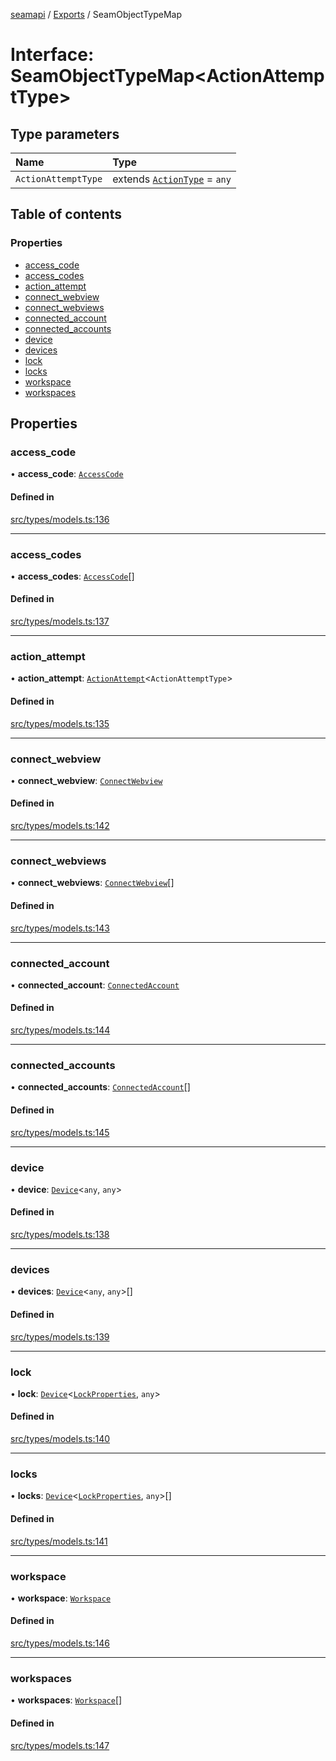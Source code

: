 [seamapi](../README.md) / [Exports](../modules.md) / SeamObjectTypeMap

# Interface: SeamObjectTypeMap<ActionAttemptType\>

## Type parameters

| Name | Type |
| :------ | :------ |
| `ActionAttemptType` | extends [`ActionType`](../modules.md#actiontype) = `any` |

## Table of contents

### Properties

- [access\_code](SeamObjectTypeMap.md#access_code)
- [access\_codes](SeamObjectTypeMap.md#access_codes)
- [action\_attempt](SeamObjectTypeMap.md#action_attempt)
- [connect\_webview](SeamObjectTypeMap.md#connect_webview)
- [connect\_webviews](SeamObjectTypeMap.md#connect_webviews)
- [connected\_account](SeamObjectTypeMap.md#connected_account)
- [connected\_accounts](SeamObjectTypeMap.md#connected_accounts)
- [device](SeamObjectTypeMap.md#device)
- [devices](SeamObjectTypeMap.md#devices)
- [lock](SeamObjectTypeMap.md#lock)
- [locks](SeamObjectTypeMap.md#locks)
- [workspace](SeamObjectTypeMap.md#workspace)
- [workspaces](SeamObjectTypeMap.md#workspaces)

## Properties

### access\_code

• **access\_code**: [`AccessCode`](AccessCode.md)

#### Defined in

[src/types/models.ts:136](https://github.com/seamapi/seamapi-javascript/blob/main/src/types/models.ts#L136)

___

### access\_codes

• **access\_codes**: [`AccessCode`](AccessCode.md)[]

#### Defined in

[src/types/models.ts:137](https://github.com/seamapi/seamapi-javascript/blob/main/src/types/models.ts#L137)

___

### action\_attempt

• **action\_attempt**: [`ActionAttempt`](../modules.md#actionattempt)<`ActionAttemptType`\>

#### Defined in

[src/types/models.ts:135](https://github.com/seamapi/seamapi-javascript/blob/main/src/types/models.ts#L135)

___

### connect\_webview

• **connect\_webview**: [`ConnectWebview`](ConnectWebview.md)

#### Defined in

[src/types/models.ts:142](https://github.com/seamapi/seamapi-javascript/blob/main/src/types/models.ts#L142)

___

### connect\_webviews

• **connect\_webviews**: [`ConnectWebview`](ConnectWebview.md)[]

#### Defined in

[src/types/models.ts:143](https://github.com/seamapi/seamapi-javascript/blob/main/src/types/models.ts#L143)

___

### connected\_account

• **connected\_account**: [`ConnectedAccount`](ConnectedAccount.md)

#### Defined in

[src/types/models.ts:144](https://github.com/seamapi/seamapi-javascript/blob/main/src/types/models.ts#L144)

___

### connected\_accounts

• **connected\_accounts**: [`ConnectedAccount`](ConnectedAccount.md)[]

#### Defined in

[src/types/models.ts:145](https://github.com/seamapi/seamapi-javascript/blob/main/src/types/models.ts#L145)

___

### device

• **device**: [`Device`](Device.md)<`any`, `any`\>

#### Defined in

[src/types/models.ts:138](https://github.com/seamapi/seamapi-javascript/blob/main/src/types/models.ts#L138)

___

### devices

• **devices**: [`Device`](Device.md)<`any`, `any`\>[]

#### Defined in

[src/types/models.ts:139](https://github.com/seamapi/seamapi-javascript/blob/main/src/types/models.ts#L139)

___

### lock

• **lock**: [`Device`](Device.md)<[`LockProperties`](LockProperties.md), `any`\>

#### Defined in

[src/types/models.ts:140](https://github.com/seamapi/seamapi-javascript/blob/main/src/types/models.ts#L140)

___

### locks

• **locks**: [`Device`](Device.md)<[`LockProperties`](LockProperties.md), `any`\>[]

#### Defined in

[src/types/models.ts:141](https://github.com/seamapi/seamapi-javascript/blob/main/src/types/models.ts#L141)

___

### workspace

• **workspace**: [`Workspace`](Workspace.md)

#### Defined in

[src/types/models.ts:146](https://github.com/seamapi/seamapi-javascript/blob/main/src/types/models.ts#L146)

___

### workspaces

• **workspaces**: [`Workspace`](Workspace.md)[]

#### Defined in

[src/types/models.ts:147](https://github.com/seamapi/seamapi-javascript/blob/main/src/types/models.ts#L147)

